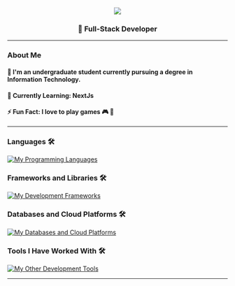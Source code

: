 <h1 align="center">
  <img src="https://readme-typing-svg.herokuapp.com/?font=Righteous&size=30&color=FFA500&center=true&vCenter=true&width=500&height=70&duration=3700&lines=Namaste🙏+I'm+Abhay;Welcome+to+My+Coding+Dojo+🥷🏻+!" /> 
</h1>

<h3 align="center">
  🚀 Full-Stack Developer 
</h3>

<hr/>

### About Me

#### 🧠 **I'm an undergraduate student currently pursuing a degree in Information Technology.**
#### 🌱 **Currently Learning**: NextJs
#### ⚡ **Fun Fact**: I love to play games 🎮  🧩
<hr/>

### Languages 🛠 
[![My Programming Languages](https://skillicons.dev/icons?i=js,ts,python,cpp,html,css,bash,nodejs)](https://skillicons.dev)

### Frameworks and Libraries 🛠 
[![My Development Frameworks](https://skillicons.dev/icons?i=react,nextjs)](https://skillicons.dev)

### Databases and Cloud Platforms 🛠 
[![My Databases and Cloud Platforms](https://skillicons.dev/icons?i=mongodb,postgres,firebase,aws)](https://skillicons.dev)


### Tools I Have Worked With 🛠 
[![My Other Development Tools](https://skillicons.dev/icons?i=docker,figma,git,github,postman,linux,vscode,androidstudio,webstorm,sublime)](https://skillicons.dev)

<hr/>  

